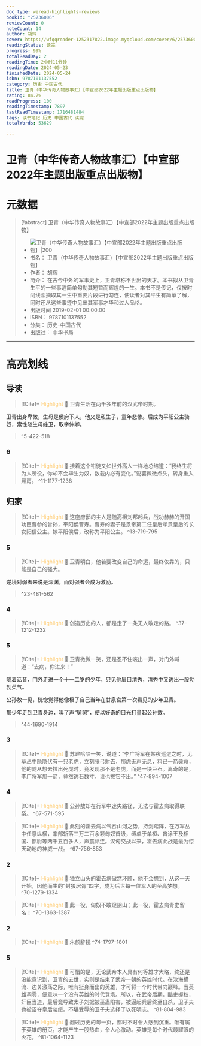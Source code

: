 ```yaml
---
doc_type: weread-highlights-reviews
bookId: "25736006"
reviewCount: 0
noteCount: 14
author: 胡辉
cover: https://wfqqreader-1252317822.image.myqcloud.com/cover/6/25736006/t7_25736006.jpg
readingStatus: 读完
progress: 99%
totalReadDay: 2
readingTime: 2小时11分钟
readingDate: 2024-05-23
finishedDate: 2024-05-24
isbn: 9787101137552
category: 历史 中国古代
title: 卫青（中华传奇人物故事汇）【中宣部2022年主题出版重点出版物】
rating: 84.7%
readProgress: 100
readingTimestamp: 7897
lastReadTimestamp: 1716481484
tags: 读书笔记 历史 中国古代 读完
totalWords: 53629

---
```


# 卫青（中华传奇人物故事汇）【中宣部2022年主题出版重点出版物】

# 元数据
> [!abstract] 卫青（中华传奇人物故事汇）【中宣部2022年主题出版重点出版物】
> - ![ 卫青（中华传奇人物故事汇）【中宣部2022年主题出版重点出版物】|200](https://wfqqreader-1252317822.image.myqcloud.com/cover/6/25736006/t7_25736006.jpg)
> - 书名： 卫青（中华传奇人物故事汇）【中宣部2022年主题出版重点出版物】
> - 作者： 胡辉
> - 简介： 在古今中外的军事史上，卫青堪称不世出的天才。本书拟从卫青生平的一些事迹简单勾勒其短暂而辉煌的一生。本书不是传记，仅按时间线索摘取其一生中重要片段进行勾连，使读者对其平生有简单了解，同时还从这些事迹中见出其军事才华和过人品格。
> - 出版时间 2019-02-01 00:00:00
> - ISBN： 9787101137552
> - 分类： 历史-中国古代
> - 出版社： 中华书局



---

# 高亮划线

## 导读

> [!Cite]+ <span style="color: #ffce78;">Highlight</span>
> 📌 卫青生活在两千多年前的汉武帝时期。
>
卫青出身卑微，生母是侯府下人，他又是私生子，童年悲惨。后成为平阳公主骑奴，索性随生母姓卫，取字仲卿。
> ^5-422-518
### 6

> [!Cite]+ <span style="color: #ffce78;">Highlight</span>
> 📌 接着这个钳徒又如世外高人一样地总结道：“我终生将为人所役，你却不会毕生为奴，数载内必有变化。”说罢微微点头，转身重入厢房。
> ^11-1177-1238
## 归家

> [!Cite]+ <span style="color: #ffce78;">Highlight</span>
> 📌 这座府邸的主人是随高祖刘邦起兵，战功赫赫的开国功臣曹参的曾孙，平阳侯曹寿。曹寿的妻子是景帝第二任皇后孝景皇后的长女阳信公主。嫁平阳侯后，改称为平阳公主。
> ^13-719-795
### 5

> [!Cite]+ <span style="color: #ffce78;">Highlight</span>
> 📌 卫青明白，他若要改变自己的命运，最终依靠的，只能是自己的强大。
>
逆境对弱者来说是深渊，而对强者会成为激励。
> ^23-481-562
### 4

> [!Cite]+ <span style="color: #ffce78;">Highlight</span>
> 📌 创造历史的人，都是走了一条无人敢走的路。
> ^37-1212-1232
### 5

> [!Cite]+ <span style="color: #ffce78;">Highlight</span>
> 📌 卫青微微一笑，还是忍不住咳出一声，对门外喊道：“去病，你进来！”
>
随着话音，门外走进一个十一二岁的少年，只见他眉目清秀，清秀中又透出一股勃勃英气。
>
公孙敖一见，恍惚觉得他像极了自己当年在甘泉宫第一次看见的少年卫青。
>
那少年走到卫青身边，叫了声“舅舅”，便以好奇的目光打量起公孙敖。
> ^44-1690-1914
### 3

> [!Cite]+ <span style="color: #ffce78;">Highlight</span>
> 📌 苏建哈哈一笑，说道：“李广将军在某夜巡逻之时，见草丛中隐隐伏有一只老虎，立刻张弓射去，那虎无声无息，料已一箭毙命，他的随从想去拉出死虎时，竟发现那不是老虎，而是一块巨石。离奇的是，李广将军那一箭，竟然透石数寸，谁也拔它不出。”
> ^47-894-1007
### 4

> [!Cite]+ <span style="color: #ffce78;">Highlight</span>
> 📌 公孙敖却在行军中迷失路径，无法与霍去病取得联系。
> ^67-571-595

> [!Cite]+ <span style="color: #ffce78;">Highlight</span>
> 📌 此刻的霍去病以气吞山河之势，持剑踏阵，在万军丛中任意纵横，率部斩落三万二百余颗匈奴首级，缚单于单桓、酋涂王及相国、都尉等两千五百多人，声震祁连。汉匈交战以来，霍去病此战是最为惊天动地的神威一战。
> ^67-756-853
### 2

> [!Cite]+ <span style="color: #ffce78;">Highlight</span>
> 📌 独立山头的霍去病傲然环顾，他不会想到，从这一天开始，因他而生的“封狼居胥”四字，成为后世每一位军人的至高梦想。
> ^70-1279-1334

> [!Cite]+ <span style="color: #ffce78;">Highlight</span>
> 📌 此一役，匈奴不敢窥阴山；此一役，霍去病青史留名！
> ^70-1363-1387
### 2

> [!Cite]+ <span style="color: #ffce78;">Highlight</span>
> 📌 朱颜辞镜
> ^74-1797-1801
### 5

> [!Cite]+ <span style="color: #ffce78;">Highlight</span>
> 📌 可惜的是，无论武帝本人具有何等雄才大略，终还是没能意识到，卫青的去世，实则是结束了武帝一朝的英雄时代。在沧海横流、边关激荡之际，唯有挺身而出的英雄，才可将一个时代带向巅峰。当英雄凋零，便意味一个没有英雄的时代登场。所以，在武帝后期，酷吏握权，奸臣当道，最后竟导致太子刘据被巫蛊陷害，被逼起兵后终至自杀，卫子夫也被诏夺皇后玺绶。不堪受辱的卫子夫选择了以死明志。
> ^81-804-983

> [!Cite]+ <span style="color: #ffce78;">Highlight</span>
> 📌 翻过历史的每一页，都时不时令人感到沉重。唯有属于英雄的册页，才能产生一股热血，令人心激动。英雄是每个时代最耀眼的火花。
> ^81-1064-1123

